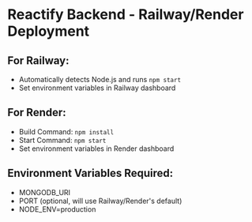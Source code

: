 # Reactify Backend - Railway/Render Deployment

## For Railway:
- Automatically detects Node.js and runs `npm start`
- Set environment variables in Railway dashboard

## For Render:
- Build Command: `npm install`
- Start Command: `npm start`
- Set environment variables in Render dashboard

## Environment Variables Required:
- MONGODB_URI
- PORT (optional, will use Railway/Render's default)
- NODE_ENV=production
